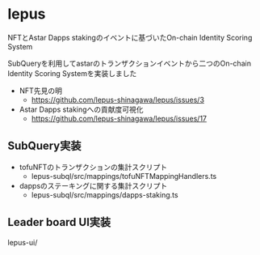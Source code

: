 # lepus

NFTとAstar Dapps stakingのイベントに基づいたOn-chain Identity Scoring System

SubQueryを利用してastarのトランザクションイベントから二つのOn-chain Identity Scoring Systemを実装しました

- NFT先見の明
  - https://github.com/lepus-shinagawa/lepus/issues/3
- Astar Dapps stakingへの貢献度可視化
  - https://github.com/lepus-shinagawa/lepus/issues/17

## SubQuery実装

- tofuNFTのトランザクションの集計スクリプト
  - lepus-subql/src/mappings/tofuNFTMappingHandlers.ts
- dappsのステーキングに関する集計スクリプト
  - lepus-subql/src/mappings/dapps-staking.ts

## Leader board UI実装

lepus-ui/
